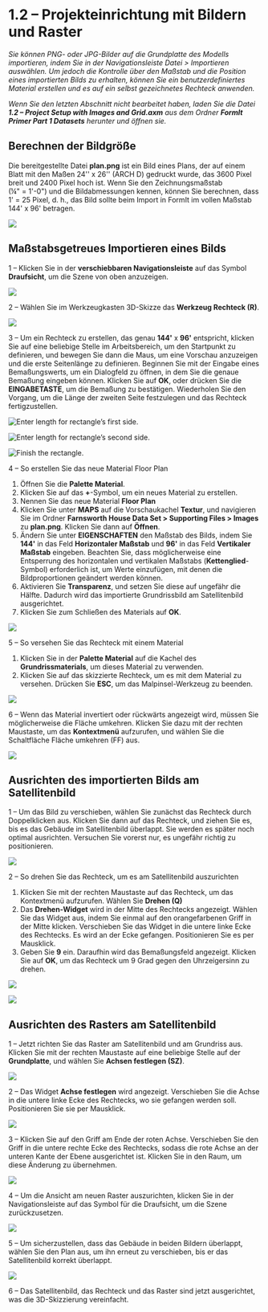 # 1.2 – Projekteinrichtung mit Bildern und Raster

_Sie können PNG- oder JPG-Bilder auf die Grundplatte des Modells importieren, indem Sie in der Navigationsleiste Datei > Importieren auswählen. Um jedoch die Kontrolle über den Maßstab und die Position eines importierten Bilds zu erhalten, können Sie ein benutzerdefiniertes Material erstellen und es auf ein selbst gezeichnetes Rechteck anwenden._

_Wenn Sie den letzten Abschnitt nicht bearbeitet haben, laden Sie die Datei_ _**1.2 – Project Setup with Images and Grid.axm**_ _aus dem Ordner_ _**FormIt Primer Part 1 Datasets** herunter und öffnen sie._

## **Berechnen der Bildgröße**

Die bereitgestellte Datei **plan.png** ist ein Bild eines Plans, der auf einem Blatt mit den Maßen 24'' x 26'' (ARCH D) gedruckt wurde, das 3600 Pixel breit und 2400 Pixel hoch ist. Wenn Sie den Zeichnungsmaßstab (¼" = 1'-0") und die Bildabmessungen kennen, können Sie berechnen, dass 1' = 25 Pixel, d. h., das Bild sollte beim Import in FormIt im vollen Maßstab 144' x 96' betragen.

![](<../../.gitbook/assets/0 (1) (2).png>)

## **Maßstabsgetreues Importieren eines Bilds**

1 – Klicken Sie in der **verschiebbaren Navigationsleiste** auf das Symbol **Draufsicht**, um die Szene von oben anzuzeigen.

![](<../../.gitbook/assets/1 (1).png>)

2 – Wählen Sie im Werkzeugkasten 3D-Skizze das **Werkzeug Rechteck (R)**.

![](<../../.gitbook/assets/2 (1).png>)

3 – Um ein Rechteck zu erstellen, das genau **144'** x **96'** entspricht, klicken Sie auf eine beliebige Stelle im Arbeitsbereich, um den Startpunkt zu definieren, und bewegen Sie dann die Maus, um eine Vorschau anzuzeigen und die erste Seitenlänge zu definieren. Beginnen Sie mit der Eingabe eines Bemaßungswerts, um ein Dialogfeld zu öffnen, in dem Sie die genaue Bemaßung eingeben können. Klicken Sie auf **OK**, oder drücken Sie die **EINGABETASTE**, um die Bemaßung zu bestätigen. Wiederholen Sie den Vorgang, um die Länge der zweiten Seite festzulegen und das Rechteck fertigzustellen.

![Enter length for rectangle’s first side.](<../../.gitbook/assets/3 (1).png>)

![Enter length for rectangle’s second side.](<../../.gitbook/assets/4 (1).png>)

![Finish the rectangle.](<../../.gitbook/assets/5 (1).png>)

4 – So erstellen Sie das neue Material Floor Plan

1. Öffnen Sie die **Palette Material**.
2. Klicken Sie auf das **+**-Symbol, um ein neues Material zu erstellen.
3. Nennen Sie das neue Material **Floor Plan**
4. Klicken Sie unter **MAPS** auf die Vorschaukachel **Textur**, und navigieren Sie im Ordner **Farnsworth House Data Set > Supporting Files > Images** zu **plan.png**. Klicken Sie dann auf **Öffnen**.
5. Ändern Sie unter **EIGENSCHAFTEN** den Maßstab des Bilds, indem Sie **144'** in das Feld **Horizontaler Maßstab** und **96'** in das Feld **Vertikaler Maßstab** eingeben. Beachten Sie, dass möglicherweise eine Entsperrung des horizontalen und vertikalen Maßstabs (**Kettenglied**-Symbol) erforderlich ist, um Werte einzufügen, mit denen die Bildproportionen geändert werden können.
6. Aktivieren Sie **Transparenz**, und setzen Sie diese auf ungefähr die Hälfte. Dadurch wird das importierte Grundrissbild am Satellitenbild ausgerichtet.
7. Klicken Sie zum Schließen des Materials auf **OK**.

![](../../.gitbook/assets/create-1.png)

5 – So versehen Sie das Rechteck mit einem Material

1. Klicken Sie in der **Palette Material** auf die Kachel des **Grundrissmaterials**, um dieses Material zu verwenden.
2. Klicken Sie auf das skizzierte Rechteck, um es mit dem Material zu versehen. Drücken Sie **ESC**, um das Malpinsel-Werkzeug zu beenden.

![](../../.gitbook/assets/7.jpeg)

6 – Wenn das Material invertiert oder rückwärts angezeigt wird, müssen Sie möglicherweise die Fläche umkehren. Klicken Sie dazu mit der rechten Maustaste, um das **Kontextmenü** aufzurufen, und wählen Sie die Schaltfläche Fläche umkehren (FF) aus.

![](../../.gitbook/assets/8.png)

## **Ausrichten des importierten Bilds am Satellitenbild**

1 – Um das Bild zu verschieben, wählen Sie zunächst das Rechteck durch Doppelklicken aus. Klicken Sie dann auf das Rechteck, und ziehen Sie es, bis es das Gebäude im Satellitenbild überlappt. Sie werden es später noch optimal ausrichten. Versuchen Sie vorerst nur, es ungefähr richtig zu positionieren.

![](../../.gitbook/assets/9.png)

2 – So drehen Sie das Rechteck, um es am Satellitenbild auszurichten

1. Klicken Sie mit der rechten Maustaste auf das Rechteck, um das Kontextmenü aufzurufen. Wählen Sie **Drehen (Q)**
2. Das **Drehen-Widget** wird in der Mitte des Rechtecks angezeigt. Wählen Sie das Widget aus, indem Sie einmal auf den orangefarbenen Griff in der Mitte klicken. Verschieben Sie das Widget in die untere linke Ecke des Rechtecks. Es wird an der Ecke gefangen. Positionieren Sie es per Mausklick.
3. Geben Sie **9** ein. Daraufhin wird das Bemaßungsfeld angezeigt. Klicken Sie auf **OK**, um das Rechteck um 9 Grad gegen den Uhrzeigersinn zu drehen.

![](../../.gitbook/assets/10.png)

![](../../.gitbook/assets/11.png)

## **Ausrichten des Rasters am Satellitenbild**

1 – Jetzt richten Sie das Raster am Satellitenbild und am Grundriss aus. Klicken Sie mit der rechten Maustaste auf eine beliebige Stelle auf der **Grundplatte**, und wählen Sie **Achsen festlegen (SZ)**.

![](../../.gitbook/assets/12.png)

2 – Das Widget **Achse festlegen** wird angezeigt. Verschieben Sie die Achse in die untere linke Ecke des Rechtecks, wo sie gefangen werden soll. Positionieren Sie sie per Mausklick.

![](../../.gitbook/assets/13.png)

3 – Klicken Sie auf den Griff am Ende der roten Achse. Verschieben Sie den Griff in die untere rechte Ecke des Rechtecks, sodass die rote Achse an der unteren Kante der Ebene ausgerichtet ist. Klicken Sie in den Raum, um diese Änderung zu übernehmen.

![](../../.gitbook/assets/14.png)

4 – Um die Ansicht am neuen Raster auszurichten, klicken Sie in der Navigationsleiste auf das Symbol für die Draufsicht, um die Szene zurückzusetzen.

![](../../.gitbook/assets/15.png)

5 – Um sicherzustellen, dass das Gebäude in beiden Bildern überlappt, wählen Sie den Plan aus, um ihn erneut zu verschieben, bis er das Satellitenbild korrekt überlappt.

![](../../.gitbook/assets/16.png)

6 – Das Satellitenbild, das Rechteck und das Raster sind jetzt ausgerichtet, was die 3D-Skizzierung vereinfacht.
